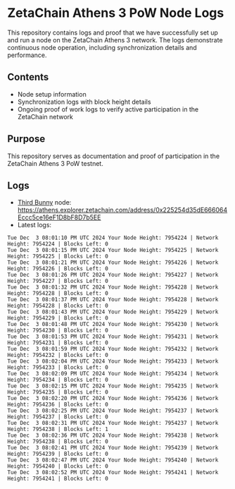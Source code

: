 # ZetaChain Athens 3 PoW Node Logs
This repository contains logs and proof that we have successfully set up and run a node on the ZetaChain Athens 3 network. The logs demonstrate continuous node operation, including synchronization details and performance.

## Contents
- Node setup information
- Synchronization logs with block height details
- Ongoing proof of work logs to verify active participation in the ZetaChain network

## Purpose
This repository serves as documentation and proof of participation in the ZetaChain Athens 3 PoW testnet.

## Logs

- [Third Bunny](https://thirdbunny.xyz/) node: https://athens.explorer.zetachain.com/address/0x225254d35dE666064Eccc5ce16eF1D8bF8D7b5EE
- Latest logs:
```
Tue Dec  3 08:01:10 PM UTC 2024 Your Node Height: 7954224 | Network Height: 7954224 | Blocks Left: 0
Tue Dec  3 08:01:15 PM UTC 2024 Your Node Height: 7954225 | Network Height: 7954225 | Blocks Left: 0
Tue Dec  3 08:01:21 PM UTC 2024 Your Node Height: 7954226 | Network Height: 7954226 | Blocks Left: 0
Tue Dec  3 08:01:26 PM UTC 2024 Your Node Height: 7954227 | Network Height: 7954227 | Blocks Left: 0
Tue Dec  3 08:01:32 PM UTC 2024 Your Node Height: 7954228 | Network Height: 7954228 | Blocks Left: 0
Tue Dec  3 08:01:37 PM UTC 2024 Your Node Height: 7954228 | Network Height: 7954228 | Blocks Left: 0
Tue Dec  3 08:01:43 PM UTC 2024 Your Node Height: 7954229 | Network Height: 7954229 | Blocks Left: 0
Tue Dec  3 08:01:48 PM UTC 2024 Your Node Height: 7954230 | Network Height: 7954230 | Blocks Left: 0
Tue Dec  3 08:01:53 PM UTC 2024 Your Node Height: 7954231 | Network Height: 7954231 | Blocks Left: 0
Tue Dec  3 08:01:59 PM UTC 2024 Your Node Height: 7954232 | Network Height: 7954232 | Blocks Left: 0
Tue Dec  3 08:02:04 PM UTC 2024 Your Node Height: 7954233 | Network Height: 7954233 | Blocks Left: 0
Tue Dec  3 08:02:09 PM UTC 2024 Your Node Height: 7954234 | Network Height: 7954234 | Blocks Left: 0
Tue Dec  3 08:02:15 PM UTC 2024 Your Node Height: 7954235 | Network Height: 7954235 | Blocks Left: 0
Tue Dec  3 08:02:20 PM UTC 2024 Your Node Height: 7954236 | Network Height: 7954236 | Blocks Left: 0
Tue Dec  3 08:02:25 PM UTC 2024 Your Node Height: 7954237 | Network Height: 7954237 | Blocks Left: 0
Tue Dec  3 08:02:31 PM UTC 2024 Your Node Height: 7954237 | Network Height: 7954238 | Blocks Left: 1
Tue Dec  3 08:02:36 PM UTC 2024 Your Node Height: 7954238 | Network Height: 7954238 | Blocks Left: 0
Tue Dec  3 08:02:41 PM UTC 2024 Your Node Height: 7954239 | Network Height: 7954239 | Blocks Left: 0
Tue Dec  3 08:02:47 PM UTC 2024 Your Node Height: 7954240 | Network Height: 7954240 | Blocks Left: 0
Tue Dec  3 08:02:52 PM UTC 2024 Your Node Height: 7954241 | Network Height: 7954241 | Blocks Left: 0
```
